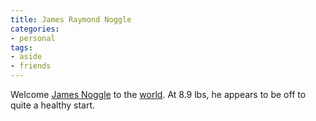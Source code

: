 ```yaml
---
title: James Raymond Noggle
categories:
- personal
tags:
- aside
- friends
---
```


Welcome [James Noggle][1] to the [world][2].  At 8.9 lbs, he appears to be off to quite a healthy start.

   [1]: http://angelweave.mu.nu/archives/184501.html
   [2]: http://www.theonion.com/content/node/29591?issue=4227

